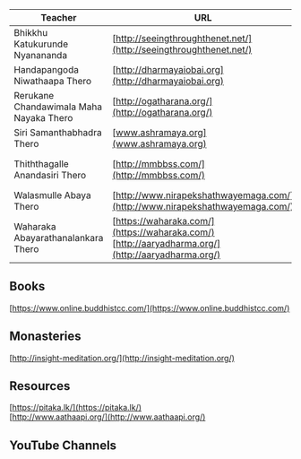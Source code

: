 
 Teacher | URL | comments
------------ | ------------- | --------
Bhikkhu Katukurunde Nyanananda | [http://seeingthroughthenet.net/](http://seeingthroughthenet.net/)
Handapangoda Niwathaapa Thero | [http://dharmayaiobai.org](http://dharmayaiobai.org)
Rerukane Chandawimala Maha Nayaka Thero | [http://ogatharana.org/](http://ogatharana.org/)
Siri Samanthabhadra Thero | [www.ashramaya.org](www.ashramaya.org)
Thiththagalle Anandasiri Thero | [http://mmbbss.com/](http://mmbbss.com/) | [Abhidharma lessons (youtube)](https://youtu.be/Bt9O4eZEUtQ)
Walasmulle Abaya Thero | [http://www.nirapekshathwayemaga.com/](http://www.nirapekshathwayemaga.com/)
Waharaka Abayarathanalankara Thero | [https://waharaka.com/](https://waharaka.com/) <br> [http://aaryadharma.org/](http://aaryadharma.org/)


## Books
[https://www.online.buddhistcc.com/](https://www.online.buddhistcc.com/)

## Monasteries
[http://insight-meditation.org/](http://insight-meditation.org/)

## Resources
[https://pitaka.lk/](https://pitaka.lk/) <br>
[http://www.aathaapi.org/](http://www.aathaapi.org/)

## YouTube Channels

